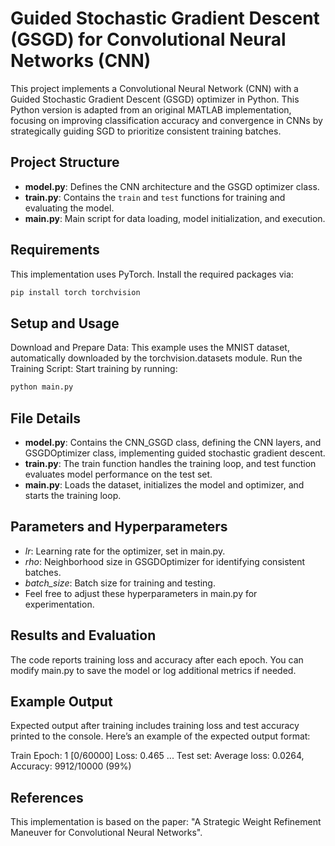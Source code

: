 # Guided Stochastic Gradient Descent (GSGD) for Convolutional Neural Networks (CNN)

This project implements a Convolutional Neural Network (CNN) with a Guided Stochastic Gradient Descent (GSGD) optimizer in Python. This Python version is adapted from an original MATLAB implementation, focusing on improving classification accuracy and convergence in CNNs by strategically guiding SGD to prioritize consistent training batches.

## Project Structure
- **model.py**: Defines the CNN architecture and the GSGD optimizer class.
- **train.py**: Contains the `train` and `test` functions for training and evaluating the model.
- **main.py**: Main script for data loading, model initialization, and execution.

## Requirements
This implementation uses PyTorch. Install the required packages via:
```bash
pip install torch torchvision
```

## Setup and Usage
Download and Prepare Data: This example uses the MNIST dataset, automatically downloaded by the torchvision.datasets module.
Run the Training Script: Start training by running:
```bash
python main.py
```
## File Details
- **model.py**: Contains the CNN_GSGD class, defining the CNN layers, and GSGDOptimizer class, implementing guided stochastic gradient descent.
- **train.py**: The train function handles the training loop, and test function evaluates model performance on the test set.
- **main.py**: Loads the dataset, initializes the model and optimizer, and starts the training loop.

## Parameters and Hyperparameters
- *lr*: Learning rate for the optimizer, set in main.py.
- *rho*: Neighborhood size in GSGDOptimizer for identifying consistent batches.
- *batch_size*: Batch size for training and testing.
- Feel free to adjust these hyperparameters in main.py for experimentation.

## Results and Evaluation
The code reports training loss and accuracy after each epoch. You can modify main.py to save the model or log additional metrics if needed.

## Example Output
Expected output after training includes training loss and test accuracy printed to the console. Here’s an example of the expected output format:

Train Epoch: 1 [0/60000]  Loss: 0.465
...
Test set: Average loss: 0.0264, Accuracy: 9912/10000 (99%)

## References
This implementation is based on the paper: "A Strategic Weight Refinement Maneuver for Convolutional Neural Networks".



